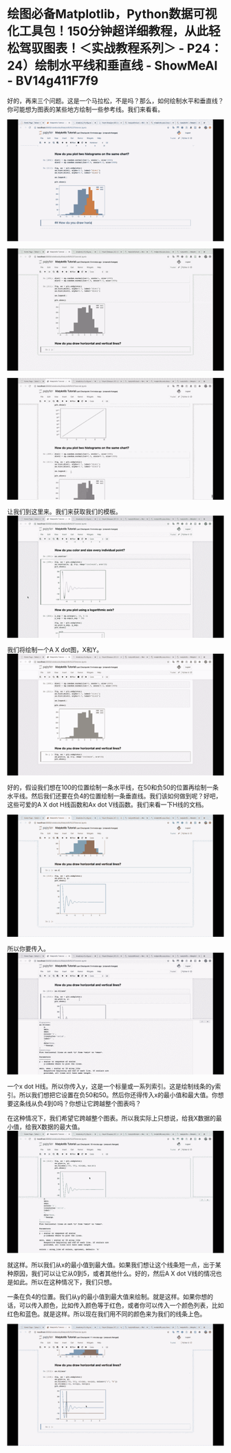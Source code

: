 # 绘图必备Matplotlib，Python数据可视化工具包！150分钟超详细教程，从此轻松驾驭图表！＜实战教程系列＞ - P24：24）绘制水平线和垂直线 - ShowMeAI - BV14g411F7f9

好的，再来三个问题。这是一个马拉松，不是吗？那么，如何绘制水平和垂直线？你可能想为图表的某些地方绘制一些参考线。我们来看看。

![](img/7a379eaa3c65d47a09c81a755a8d562e_1.png)

![](img/7a379eaa3c65d47a09c81a755a8d562e_2.png)

![](img/7a379eaa3c65d47a09c81a755a8d562e_3.png)

让我们到这里来。我们来获取我们的模板。![](img/7a379eaa3c65d47a09c81a755a8d562e_5.png)

我们将绘制一个A X dot图，X和Y。![](img/7a379eaa3c65d47a09c81a755a8d562e_7.png)

好的，假设我们想在100的位置绘制一条水平线，在50和负50的位置再绘制一条水平线。然后我们还要在负4的位置绘制一条垂直线。我们该如何做到呢？好吧，这些可爱的A X dot H线函数和Ax dot V线函数。我们来看一下H线的文档。

![](img/7a379eaa3c65d47a09c81a755a8d562e_9.png)

所以你要传入。![](img/7a379eaa3c65d47a09c81a755a8d562e_11.png)

一个x dot H线。所以你传入y，这是一个标量或一系列索引。这是绘制线条的y索引。所以我们想把它设置在负50和50。然后你还得传入x的最小值和最大值。你想要这条线从负4到0吗？你想让它跨越整个图表吗？

在这种情况下，我们希望它跨越整个图表。所以我实际上只想说，给我X数据的最小值，给我X数据的最大值。![](img/7a379eaa3c65d47a09c81a755a8d562e_13.png)

就这样。所以我们从x的最小值到最大值。如果我们想让这个线条短一点，出于某种原因，我们可以让它从0到5，或者其他什么。好的，然后A X dot V线的情况也是如此。所以在这种情况下，我们只想。

一条在负4的位置。我们从y的最小值到最大值来绘制。就是这样。如果你想的话，可以传入颜色，比如传入颜色等于红色，或者你可以传入一个颜色列表，比如红色和蓝色。就是这样。所以现在我们用不同的颜色来为我们的线条上色。

![](img/7a379eaa3c65d47a09c81a755a8d562e_15.png)
